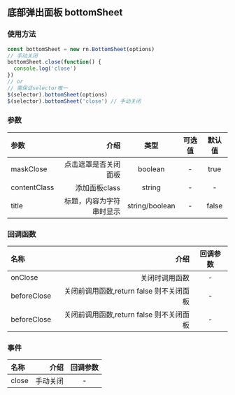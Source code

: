 底部弹出面板 bottomSheet
--------------------
### 使用方法

````javascript
const bottomSheet = new rn.BottomSheet(options)
// 手动关闭
bottomSheet.close(function() {
  console.log('close')
})
// or
// 需保证selector唯一
$(selector).bottomSheet(options)
$(selector).bottomSheet('close') // 手动关闭
````

### 参数

| 参数      |    介绍 | 类型  | 可选值 | 默认值 |
| :-------- | --------:| :--:|:--:   | :--: |
| maskClose  | 点击遮罩是否关闭面板 |  boolean   | - | true |
| contentClass  | 添加面板class |  string   | - | - |
| title  | 标题，内容为字符串时显示 |  string/boolean   | - | false |


### 回调函数

| 名称      |    介绍 |   回调参数 |
| :-------- | --------:|  :--: |
| onClose  | 关闭时调用函数 |  - |
| beforeClose  | 关闭前调用函数,return false 则不关闭面板  | - | 
| beforeClose  | 关闭前调用函数,return false 则不关闭面板   | - | 

### 事件
| 名称      |    介绍 |   回调参数 |
| :-------- | --------:|  :--: |
| close  | 手动关闭 |  -  |
